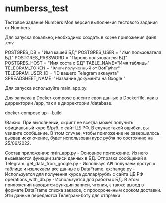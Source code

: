 # numberss_test
Тестовое задание Numbers
Моя версия выполнения тестового задания от Numbers.

Для запуска локально, необходимо создать в корне приложения файл .env

POSTGRES_DB = "Имя вашей БД"
POSTGRES_USER = "Имя пользователя БД"
POSTGRES_PASSWORD = "Пароль пользователя БД"
POSTGRES_HOST = "Имя хоста с БД"
TABLE_NAME="Имя таблицы"
TELEGRAM_TOKEN = "Ключ полученный от BotFather"
TELEGRAM_USER_ID = "ID вашего Telegram аккаунта"
SPREADSHEET_NAME="Название документа на Google "


Для запуска используйте main_app.py.

Для запуска в Docker-compose внесите свои данные в Dockerfile, как в дирректории /app, так и в дирректории /database. 

docker-compose up --build


!Важно. При выполнении, скрипт не всегда может получить официальный курс $/руб. с  сайт ЦБ РФ. В случае такой ошибки, вы увидите сообщение.
В этом случае, чтобы приложение не завершилось, вызвав исключение, будет использован курс рубля по состоянию на 25/06/2022.

Состав приложения:
main_app.py - Основное приложение. Из него вызываются функции записи данных в БД. Отправка сообщений в Telegram.
get_data_from_google.py - Используя API получаем доступ к таблице и извлекаем все данные в DataFrame.
exchange.py - Используется для получения курса доллар/рубль с сайта ЦБ РФ
operations_with_db.py - Используется для работы с БД. В этом приложении находятся функции записи, чтения, а также вывод в формате DataFrame списка заказов, с прросроченным сроком доставки. Эти данные передаются Телеграм-боту для отправки
